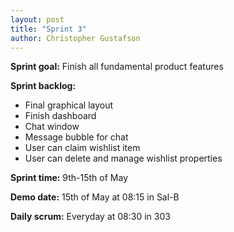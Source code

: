 ```yaml
---
layout: post
title: "Sprint 3"
author: Christopher Gustafson
---
```


**Sprint goal:** Finish all fundamental product features

**Sprint backlog:**
 * Final graphical layout
 * Finish dashboard
 * Chat window
 * Message bubble for chat
 * User can claim wishlist item
 * User can delete and manage wishlist properties

**Sprint time:** 9th-15th of May

**Demo date:** 15th of May at 08:15 in Sal-B

**Daily scrum:** Everyday at 08:30 in 303
